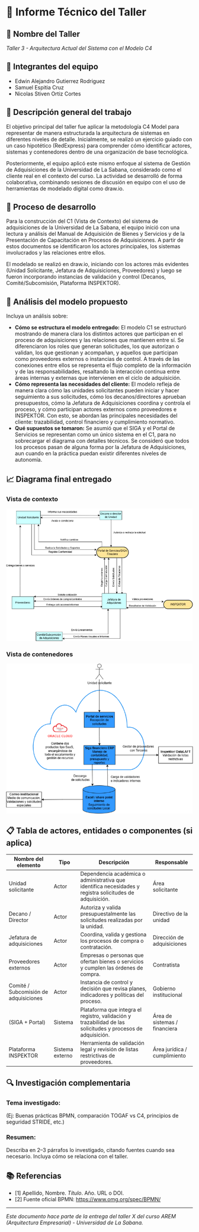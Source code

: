 # 📄 Informe Técnico del Taller

## 🔖 Nombre del Taller
_Taller 3 - Arquitectura Actual del Sistema con el Modelo C4_

## 👥 Integrantes del equipo
- Edwin Alejandro Gutierrez Rodriguez
- Samuel Espitia Cruz
- Nicolas Stiven Ortiz Cortes

## 🧠 Descripción general del trabajo
El objetivo principal del taller fue aplicar la metodología C4 Model para representar de manera estructurada la arquitectura de sistemas en diferentes niveles de detalle. Inicialmente, se realizó un ejercicio guiado con un caso hipotético (RedExpress) para comprender cómo identificar actores, sistemas y contenedores dentro de una organización de base tecnológica.

Posteriormente, el equipo aplicó este mismo enfoque al sistema de Gestión de Adquisiciones de la Universidad de La Sabana, considerado como el cliente real en el contexto del curso.
La actividad se desarrolló de forma colaborativa, combinando sesiones de discusión en equipo con el uso de herramientas de modelado digital como draw.io.

## 🔧 Proceso de desarrollo
Para la construcción del C1 (Vista de Contexto) del sistema de adquisiciones de la Universidad de La Sabana, el equipo inició con una lectura y análisis del Manual de Adquisición de Bienes y Servicios y de la Presentación de Capacitación en Procesos de Adquisiciones. A partir de estos documentos se identificaron los actores principales, los sistemas involucrados y las relaciones entre ellos.

El modelado se realizó en draw.io, iniciando con los actores más evidentes (Unidad Solicitante, Jefatura de Adquisiciones, Proveedores) y luego se fueron incorporando instancias de validación y control (Decanos, Comité/Subcomisión, Plataforma INSPEKTOR).

## 🧩 Análisis del modelo propuesto
Incluya un análisis sobre:
- **Cómo se estructura el modelo entregado:** El modelo C1 se estructuró mostrando de manera clara los distintos actores que participan en el proceso de adquisiciones y las relaciones que mantienen entre sí. Se diferenciaron los roles que generan solicitudes, los que autorizan o validan, los que gestionan y acompañan, y aquellos que participan como proveedores externos o instancias de control. A través de las conexiones entre ellos se representa el flujo completo de la información y de las responsabilidades, resaltando la interacción continua entre áreas internas y externas que intervienen en el ciclo de adquisición.
- **Cómo representa las necesidades del cliente:** El modelo refleja de manera clara cómo las unidades solicitantes pueden iniciar y hacer seguimiento a sus solicitudes, cómo los decanos/directores aprueban presupuestos, cómo la Jefatura de Adquisiciones coordina y controla el proceso, y cómo participan actores externos como proveedores e INSPEKTOR. Con esto, se abordan las principales necesidades del cliente: trazabilidad, control financiero y cumplimiento normativo.
- **Qué supuestos se tomaron:** Se asumió que el SIGA y el Portal de Servicios se representan como un único sistema en el C1, para no sobrecargar el diagrama con detalles técnicos.
Se consideró que todos los procesos pasan de alguna forma por la Jefatura de Adquisiciones, aun cuando en la práctica puedan existir diferentes niveles de autonomía.

## 📈 Diagrama final entregado
### Vista de contexto

![c1-final-diagram](c1-contexto-final.png)

### Vista de contenedores

![c2-final-diagram](c2-contenedores-final.png)

## 📋 Tabla de actores, entidades o componentes (si aplica)

| Nombre del elemento | Tipo | Descripción | Responsable |
|---------------------|------|-------------|-------------|
| Unidad solicitante  | Actor  | Dependencia académica o administrativa que identifica necesidades y registra solicitudes de adquisición. | Área solicitante |
| Decano / Director   | Actor  | Autoriza y valida presupuestalmente las solicitudes realizadas por la unidad. | Directivo de la unidad |
| Jefatura de adquisiciones | Actor | Coordina, valida y gestiona los procesos de compra o contratación. | Dirección de adquisiciones |
| Proveedores externos | Actor | Empresas o personas que ofertan bienes o servicios y cumplen las órdenes de compra. | Contratista |
| Comité / Subcomisión de adquisiciones | Actor | Instancia de control y decisión que revisa planes, indicadores y políticas del proceso. | Gobierno institucional |
| (SIGA + Portal) | Sistema | Plataforma que integra el registro, validación y trazabilidad de las solicitudes y procesos de adquisición. | Área de sistemas / financiera |
| Plataforma INSPEKTOR | Sistema externo | Herramienta de validación legal y revisión de listas restrictivas de proveedores. | Área jurídica / cumplimiento |

## 🔍 Investigación complementaria
### Tema investigado:
(Ej: Buenas prácticas BPMN, comparación TOGAF vs C4, principios de seguridad STRIDE, etc.)

### Resumen:
Describa en 2–3 párrafos lo investigado, citando fuentes cuando sea necesario. Incluya cómo se relaciona con el taller.

## 📚 Referencias
- [1] Apellido, Nombre. *Título*. Año. URL o DOI.
- [2] Fuente oficial BPMN: https://www.omg.org/spec/BPMN/

---

_Este documento hace parte de la entrega del taller X del curso AREM (Arquitectura Empresarial) - Universidad de La Sabana._
